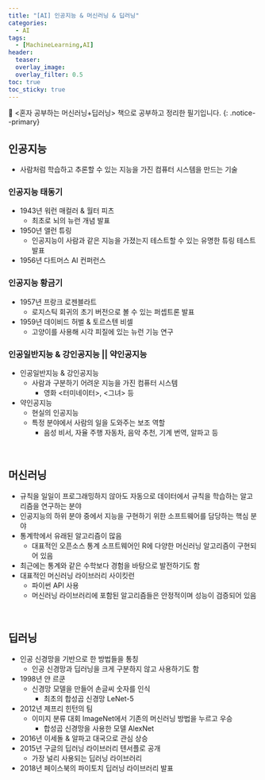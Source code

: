 ```yaml
---
title: "[AI] 인공지능 & 머신러닝 & 딥러닝"
categories:
  - AI
tags: 
  - [MachineLearning,AI]
header:
  teaser: 
  overlay_image: 
  overlay_filter: 0.5
toc: true
toc_sticky: true
---
```

📖 <혼자 공부하는 머신러닝+딥러닝> 책으로 공부하고 정리한 필기입니다.
{: .notice--primary}


## 인공지능

- 사람처럼 학습하고 추론할 수 있는 지능을 가진 컴퓨터 시스템을 만드는 기술

### 인공지능 태동기

- 1943년 워런 매컬러 & 월터 피츠
  - 최초로 뇌의 뉴런 개념 발표
- 1950년 앨런 튜링
  - 인공지능이 사람과 같은 지능을 가졌는지 테스트할 수 있는 유명한 튜링 테스트 발표
- 1956년 다트머스 AI 컨퍼런스

### 인공지능 황금기

- 1957년 프랑크 로젠블라트
  - 로지스틱 회귀의 초기 버전으로 볼 수 있는 퍼셉트론 발표
- 1959년 데이비드 허벌 & 토르스텐 비셀
  - 고양이를 사용해 시각 피질에 있는 뉴런 기능 연구



### 인공일반지능 & 강인공지능 || 약인공지능

- 인공일반지능 & 강인공지능
  - 사람과 구분하기 어려운 지능을 가진 컴퓨터 시스템
    - 영화 <터미네이터>, <그녀> 등
- 약인공지능
  - 현실의 인공지능
  - 특정 분야에서 사람의 일을 도와주는 보조 역할
    - 음성 비서, 자율 주행 자동차, 음악 추천, 기계 번역, 알파고 등

<br/>

## 머신러닝

- 규칙을 일일이 프로그래밍하지 않아도 자동으로 데이터에서 규칙을 학습하는 알고리즘을 연구하는 분야
- 인공지능의 하위 분야 중에서 지능을 구현하기 위한 소프트웨어를 담당하는 핵심 분야
- 통계학에서 유래된 알고리즘이 많음
  - 대표적인 오픈소스 통계 소프트웨어인 R에 다양한 머신러닝 알고리즘이 구현되어 있음
- 최근에는 통계와 같은 수학보다 경험을 바탕으로 발전하기도 함
- 대표적인 머신러닝 라이브러리 사이킷런
  - 파이썬 API 사용
  - 머신러닝 라이브러리에 포함된 알고리즘들은 안정적이며 성능이 검증되어 있음

<br/>

## 딥러닝

- 인공 신경망을 기반으로 한 방법들을 통칭
  - 인공 신경망과 딥러닝을 크게 구분하지 않고 사용하기도 함
- 1998년 얀 르쿤
  - 신경망 모델을 만들어 손글씨 숫자를 인식
    - 최초의 합성곱 신경망 LeNet-5
- 2012년 제프리 힌턴의 팀
  - 이미지 분류 대회 ImageNet에서 기존의 머신러닝 방법을 누르고 우승
    - 합성곱 신경망을 사용한 모델 AlexNet
- 2016년 이세돌 & 알파고 대국으로 관심 상승
- 2015년 구글의 딥러닝 라이브러리 텐서플로 공개
  - 가장 널리 사용되는 딥러닝 라이브러리
- 2018년 페이스북의 파이토치 딥러닝 라이브러리 발표



